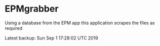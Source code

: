# EPMgrabber
Using a database from the EPM app this application scrapes the files as required


Latest backup: Sun Sep 1 17:28:02 UTC 2019
